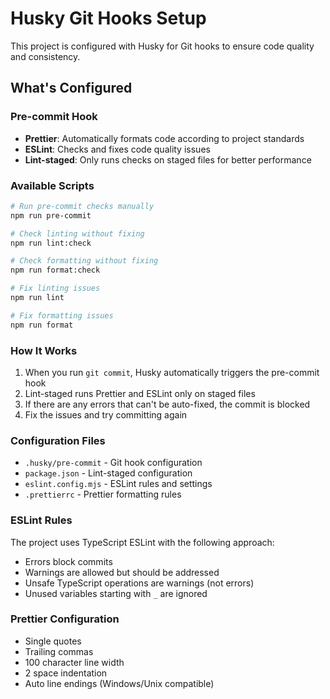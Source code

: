 # Husky Git Hooks Setup

This project is configured with Husky for Git hooks to ensure code quality and consistency.

## What's Configured

### Pre-commit Hook

- **Prettier**: Automatically formats code according to project standards
- **ESLint**: Checks and fixes code quality issues
- **Lint-staged**: Only runs checks on staged files for better performance

### Available Scripts

```bash
# Run pre-commit checks manually
npm run pre-commit

# Check linting without fixing
npm run lint:check

# Check formatting without fixing
npm run format:check

# Fix linting issues
npm run lint

# Fix formatting issues
npm run format
```

### How It Works

1. When you run `git commit`, Husky automatically triggers the pre-commit hook
2. Lint-staged runs Prettier and ESLint only on staged files
3. If there are any errors that can't be auto-fixed, the commit is blocked
4. Fix the issues and try committing again

### Configuration Files

- `.husky/pre-commit` - Git hook configuration
- `package.json` - Lint-staged configuration
- `eslint.config.mjs` - ESLint rules and settings
- `.prettierrc` - Prettier formatting rules

### ESLint Rules

The project uses TypeScript ESLint with the following approach:

- Errors block commits
- Warnings are allowed but should be addressed
- Unsafe TypeScript operations are warnings (not errors)
- Unused variables starting with `_` are ignored

### Prettier Configuration

- Single quotes
- Trailing commas
- 100 character line width
- 2 space indentation
- Auto line endings (Windows/Unix compatible)
